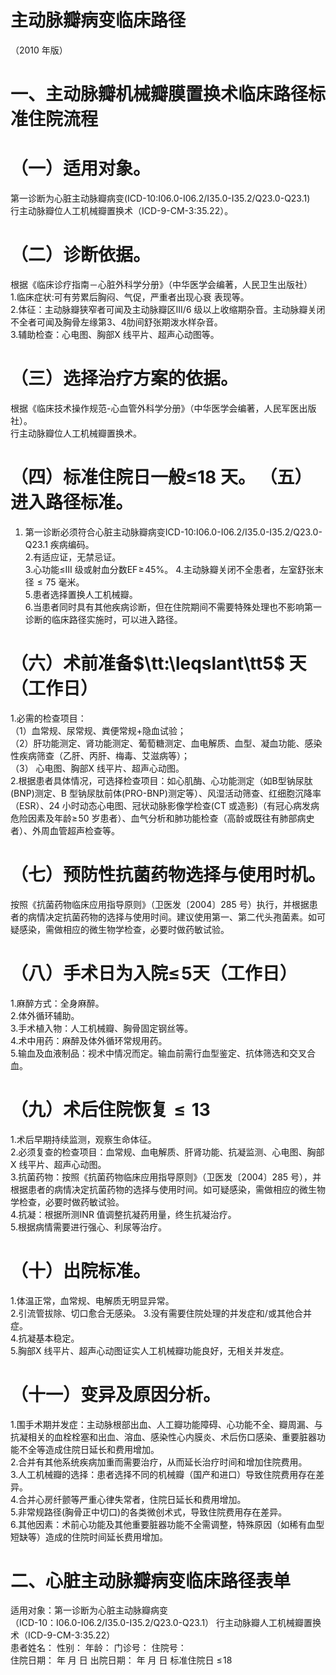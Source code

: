 # 主动脉瓣病变临床路径  
（2010 年版）  
# 一、主动脉瓣机械瓣膜置换术临床路径标准住院流程  
# （一）适用对象。  
第一诊断为心脏主动脉瓣病变(ICD-10:I06.0-I06.2/I35.0-I35.2/Q23.0-Q23.1)  
行主动脉瓣位人工机械瓣置换术（ICD-9-CM-3:35.22）。  
# （二）诊断依据。  
根据《临床诊疗指南－心脏外科学分册》（中华医学会编著，人民卫生出版社）  
1.临床症状:可有劳累后胸闷、气促，严重者出现心衰 表现等。  
2.体征：主动脉瓣狭窄者可闻及主动脉瓣区III/6 级以上收缩期杂音。主动脉瓣关闭不全者可闻及胸骨左缘第3、4肋间舒张期泼水样杂音。  
3.辅助检查：心电图、胸部X 线平片、超声心动图等。  
# （三）选择治疗方案的依据。  
根据《临床技术操作规范-心血管外科学分册》（中华医学会编著，人民军医出版社）。  
行主动脉瓣位人工机械瓣置换术。  
# （四）标准住院日一般≤18 天。 （五）进入路径标准。  
1. 第一诊断必须符合心脏主动脉瓣病变ICD-10:I06.0-I06.2/I35.0-I35.2/Q23.0-Q23.1 疾病编码。  
2.有适应证，无禁忌证。  
3.心功能≤III 级或射血分数$\mathrm{EF}\!\geqslant\!45\%$。 4.主动脉瓣关闭不全患者，左室舒张末径${\leqslant}75$ 毫米。  
5.患者选择置换人工机械瓣。  
6.当患者同时具有其他疾病诊断，但在住院期间不需要特殊处理也不影响第一诊断的临床路径实施时，可以进入路径。  
# （六）术前准备$\tt:\leqslant\tt5$ 天（工作日）  
1.必需的检查项目：  
（1）血常规、尿常规、粪便常规$+$隐血试验；  
（2）肝功能测定、肾功能测定、葡萄糖测定、血电解质、血型、凝血功能、感染性疾病筛查（乙肝、丙肝、梅毒、艾滋病等）；  
（3） 心电图、胸部X 线平片、超声心动图。  
2.根据患者具体情况，可选择检查项目：如心肌酶、心功能测定（如B型钠尿肽(BNP)测定、B 型钠尿肽前体(PRO-BNP)测定等）、风湿活动筛查、红细胞沉降率（ESR）、24 小时动态心电图、冠状动脉影像学检查(CT 或造影)（有冠心病发病危险因素及年龄$\geqslant\!50$ 岁患者）、血气分析和肺功能检查（高龄或既往有肺部病史者）、外周血管超声检查等。  
# （七）预防性抗菌药物选择与使用时机。  
按照《抗菌药物临床应用指导原则》（卫医发〔2004〕285 号）执行，并根据患者的病情决定抗菌药物的选择与使用时间。建议使用第一、第二代头孢菌素。如可疑感染，需做相应的微生物学检查，必要时做药敏试验。  
# （八）手术日为入院$\leqslant\!5$天（工作日）  
1.麻醉方式：全身麻醉。  
2.体外循环辅助。  
3.手术植入物：人工机械瓣、胸骨固定钢丝等。  
4.术中用药：麻醉及体外循环常规用药。  
5.输血及血液制品：视术中情况而定。输血前需行血型鉴定、抗体筛选和交叉合血。  
# （九）术后住院恢复${\leqslant}13$  
1.术后早期持续监测，观察生命体征。  
2.必须复查的检查项目：血常规、血电解质、肝肾功能、抗凝监测、心电图、胸部X 线平片、超声心动图。  
3.抗菌药物：按照《抗菌药物临床应用指导原则》（卫医发〔2004〕285 号），并根据患者的病情决定抗菌药物的选择与使用时间。如可疑感染，需做相应的微生物学检查，必要时做药敏试验。  
4.抗凝：根据所测INR 值调整抗凝药用量，终生抗凝治疗。  
5.根据病情需要进行强心、利尿等治疗。  
# （十）出院标准。  
1.体温正常，血常规、电解质无明显异常。  
2.引流管拔除、切口愈合无感染。 3.没有需要住院处理的并发症和/或其他合并症。  
4.抗凝基本稳定。  
5.胸部X 线平片、超声心动图证实人工机械瓣功能良好，无相关并发症。  
# （十一）变异及原因分析。  
1.围手术期并发症：主动脉根部出血、人工瓣功能障碍、心功能不全、瓣周漏、与抗凝相关的血栓栓塞和出血、溶血、感染性心内膜炎、术后伤口感染、重要脏器功能不全等造成住院日延长和费用增加。  
2.合并有其他系统疾病加重而需要治疗，从而延长治疗时间和增加住院费用。  
3.人工机械瓣的选择：患者选择不同的机械瓣（国产和进口）导致住院费用存在差异。  
4.合并心房纤颤等严重心律失常者，住院日延长和费用增加。  
5.非常规路径(胸骨正中切口)的各类微创术式，导致住院费用存在差异。  
6.其他因素：术前心功能及其他重要脏器功能不全需调整，特殊原因（如稀有血型短缺等）造成的住院时间延长费用增加。  
# 二、心脏主动脉瓣病变临床路径表单  
适用对象：第一诊断为心脏主动脉瓣病变  
（ICD-10：I06.0-I06.2/I35.0-I35.2/Q23.0-Q23.1） 行主动脉瓣人工机械瓣置换术（ICD-9-CM-3:35.22）  
患者姓名：       性别：   年龄：    门诊号：       住院号：  
住院日期：    年    月    日 出院日期：    年    月    日  标准住院日 $\leqslant\!18$  
